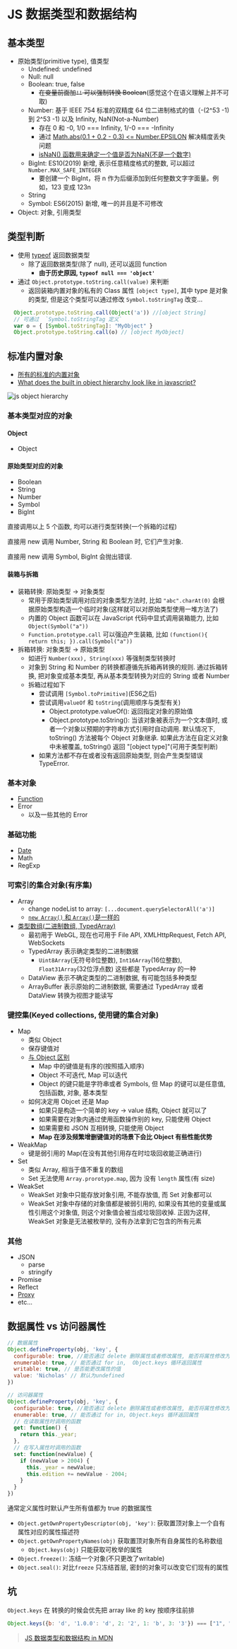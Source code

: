 # JS 数据类型和数据结构

## 基本类型

* 原始类型(primitive type), 值类型
  * Undefined: undefined
  * Null: null
  * Boolean: true, false
    * ~~在变量前面加`!!` 可以强制转换 Boolean~~(感觉这个在语义理解上并不可取)
  * Number: 基于 IEEE 754 标准的双精度 64 位二进制格式的值（-(2^53 -1) 到 2^53 -1) 以及 Infinity, NaN(Not-a-Number)
    * 存在 0 和 -0, 1/0 === Infinity, 1/-0 === -Infinity
    * 通过 [Math.abs(0.1 + 0.2 - 0.3) <= Number.EPSILON](https://developer.mozilla.org/zh-CN/docs/Web/JavaScript/Reference/Global_Objects/Number/EPSILON) 解决精度丢失问题
    * [isNaN() 函数用来确定一个值是否为NaN(不是一个数字)](https://developer.mozilla.org/zh-CN/docs/Web/JavaScript/Reference/Global_Objects/isNaN)
  * BigInt: ES10(2019) 新增, 表示任意精度格式的整数, 可以超过 `Number.MAX_SAFE_INTEGER`
    * 要创建一个 BigInt，将 n 作为后缀添加到任何整数文字字面量。例如，123 变成 123n
  * String
  * Symbol: ES6(2015) 新增, 唯一的并且是不可修改
* Object: 对象, 引用类型

## 类型判断

* 使用 [typeof](https://developer.mozilla.org/zh-CN/docs/Web/JavaScript/Reference/Operators/typeof) 返回数据类型
  * 除了返回数据类型(除了 null), 还可以返回 function
    * **由于历史原因, `typeof null === 'object'`**
* 通过 `Object.prototype.toString.call(value)` 来判断
  * 返回装箱内置对象的私有的 Class 属性 `[object type]`, 其中 type 是对象的类型, 但是这个类型可以通过修改 `Symbol.toStringTag` 改变...

```javascript
  Object.prototype.toString.call(Object('a')) //[object String]
  // 可通过  `Symbol.toStringTag 定义`
  var o = { [Symbol.toStringTag]: "MyObject" }
  Object.prototype.toString.call(o) // [object MyObject]
```

## 标准内置对象

* [所有的标准的内置对象](https://developer.mozilla.org/zh-CN/docs/Web/JavaScript/Reference/Global_Objects)
* [What does the built in object hierarchy look like in javascript?](https://stackoverflow.com/questions/19891453/what-does-the-built-in-object-hierarchy-look-like-in-javascript)

![js object hierarchy](https://yuml.me/b2af19c6.png)

### 基本类型对应的对象

#### Object

* Object

#### 原始类型对应的对象

* Boolean
* String
* Number
* Symbol
* BigInt

直接调用以上 5 个函数, 均可以进行类型转换(一个拆箱的过程)

直接用 new 调用 Number, String 和 Boolean 时, 它们产生对象.

直接用 new 调用 Symbol, BigInt 会抛出错误.

#### 装箱与拆箱

* 装箱转换: 原始类型 -> 对象类型
  * 常用于原始类型调用对应的对象类型方法时, 比如 `"abc".charAt(0)` 会根据原始类型构造一个临时对象(这样就可以对原始类型使用一堆方法了)
  * 内置的 Object 函数可以在 JavaScript 代码中显式调用装箱能力, 比如 `Object(Symbol("a"))`
  * `Function.prototype.call` 可以强迫产生装箱, 比如 `(function(){ return this; }).call(Symbol("a"))`
* 拆箱转换: 对象类型 -> 原始类型
  * 如进行 `Number(xxx), String(xxx)` 等强制类型转换时
  * 对象到 String 和 Number 的转换都遵循先拆箱再转换的规则. 通过拆箱转换, 把对象变成基本类型, 再从基本类型转换为对应的 String 或者 Number
  * 拆箱过程如下
    * 尝试调用 `[Symbol.toPrimitive]`(ES6之后)
    * 尝试调用`valueOf` 和 `toString`(调用顺序与类型有关)
      * Object.prototype.valueOf(): 返回指定对象的原始值
      * Object.prototype.toString(): 当该对象被表示为一个文本值时, 或者一个对象以预期的字符串方式引用时自动调用. 默认情况下, toString() 方法被每个 Object 对象继承. 如果此方法在自定义对象中未被覆盖, toString() 返回 "[object type]"(可用于类型判断)
    * 如果方法都不存在或者没有返回原始类型, 则会产生类型错误 TypeError.

### 基本对象

* [Function](2019-12-11-js-function.md)
* Error
  * 以及一些其他的 Error

### 基础功能

* [Date](https://developer.mozilla.org/en-US/docs/Web/JavaScript/Reference/Global_Objects/Date)
* Math
* RegExp

### 可索引的集合对象(有序集)

* Array
  * change nodeList to array: `[...document.querySelectorAll('a')]`
  * [`new Array()` 和 `Array()`是一样的](http://www.ecma-international.org/ecma-262/5.1/#sec-15.4.1)
* [类型数组(二进制数组, TypedArray)](https://javascript.ruanyifeng.com/stdlib/arraybuffer.html)
  * 最初用于 WebGL, 现在也可用于 File API, XMLHttpRequest, Fetch API, WebSockets
  * TypedArray 表示确定类型的二进制数据
    * `Uint8Array`(无符号8位整数), `Int16Array`(16位整数), `Float31Array`(32位浮点数) 这些都是 TypedArray 的一种
  * DataView 表示不确定类型的二进制数据, 有可能包括多种类型
  * ArrayBuffer 表示原始的二进制数据, 需要通过 TypedArray 或者 DataView 转换为视图才能读写

### 键控集(Keyed collections, 使用键的集合对象)

* Map
  * 类似 Object
  * 保存键值对
  * [与 Object 区别](https://developer.mozilla.org/zh-CN/docs/Web/JavaScript/Reference/Global_Objects/Map#Objects_%E5%92%8C_maps_%E7%9A%84%E6%AF%94%E8%BE%83)
    * Map 中的键值是有序的(按照插入顺序)
    * Object 不可迭代, Map 可以迭代
    * Object 的键只能是字符串或者 Symbols, 但 Map 的键可以是任意值, 包括函数, 对象, 基本类型
  * 如何决定用 Objcet 还是 Map
    * 如果只是构造一个简单的 key -> value 结构, Object 就可以了
    * 如果需要在对象内通过使用函数操作别的 key, 只能使用 Object
    * 如果需要和 JSON 互相转换, 只能使用 Object
    * **Map 在涉及频繁增删键值对的场景下会比 Object 有些性能优势**
* WeakMap
  * 键是弱引用的 Map(在没有其他引用存在时垃圾回收能正确进行)
* Set
  * 类似 Array, 相当于值不重复的数组
  * Set 无法使用 `Array.prorotype.map`, 因为 没有 `length` 属性(有 size)
* WeakSet
  * WeakSet 对象中只能存放对象引用, 不能存放值, 而 Set 对象都可以
  * WeakSet 对象中存储的对象值都是被弱引用的, 如果没有其他的变量或属性引用这个对象值, 则这个对象值会被当成垃圾回收掉. 正因为这样, WeakSet 对象是无法被枚举的, 没有办法拿到它包含的所有元素

### 其他

* JSON
  * parse
  * stringify
* Promise
* Reflect
* [Proxy](2018-03-23-js-proxy.md)
* etc...

## 数据属性 vs 访问器属性

```javascript
// 数据属性
Object.defineProperty(obj, 'key', {
  configurable: true, //能否通过 delete 删除属性或者修改属性, 能否将属性修改为访问器属性
  enumerable: true, // 能否通过 for in,  Object.keys 循环返回属性
  writable: true, // 是否能更改属性的值
  value: 'Nicholas' // 默认为undefined
})

// 访问器属性
Object.defineProperty(obj, 'key', {
  configurable: true, //能否通过 delete 删除属性或者修改属性, 能否将属性修改为数据属性
  enumerable: true, // 能否通过 for in, Object.keys 循环返回属性
  // 在读取属性时调用的函数
  get: function() {
    return this._year;
  },
  // 在写入属性时调用的函数
  set: function(newValue) {
    if (newValue > 2004) {
      this._year = newValue;
      this.edition += newValue - 2004;
    }
  }
})
```

通常定义属性时默认产生所有值都为 true 的数据属性

* `Object.getOwnPropertyDescriptor(obj, 'key')`: 获取置顶对象上一个自有属性对应的属性描述符
* `Object.getOwnPropertyNames(obj)` 获取置顶对象所有自身属性的名称数组
  * `Object.keys(obj)` 只能获取可枚举的属性
* `Object.freeze()`: 冻结一个对象(不只更改了writable)
* `Object.seal()`: 对比`freeze` 只冻结首层, 密封的对象可以改变它们现有的属性

## 坑

`Object.keys` 在 转换的时候会优先把 array like 的 key 按顺序往前排

```javascript
Object.keys({b: 'd', '1.0.0': 'd', 2: '2', 1: 'b', 3: '3'}) === ["1", "2", "3", "b", "1.0.0"]
```

> [JS 数据类型和数据结构 in MDN](https://developer.mozilla.org/zh-CN/docs/Web/JavaScript/Data_structures)
